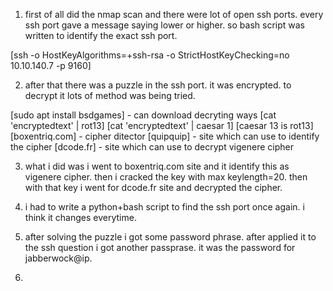 1. first of all did the nmap scan and there were lot of open ssh ports. every ssh port gave a message saying lower or higher. so bash script was written to identify the exact ssh port.

[ssh -o HostKeyAlgorithms=+ssh-rsa -o StrictHostKeyChecking=no 10.10.140.7 -p 9160]

2. after that there was a puzzle in the ssh port. it was encrypted. to decrypt it lots of method was being tried. 

[sudo apt install bsdgames] - can download decryting ways
[cat 'encryptedtext' | rot13]
[cat 'encryptedtext' | caesar 1]
[caesar 13 is rot13]
[boxentriq.com] - cipher ditector
[quipquip] - site which can use to identify the cipher
[dcode.fr] - site which can use to decrypt vigenere cipher

3. what i did was i went to boxentriq.com site and it identify this as vigenere cipher. then i cracked the key with max keylength=20. then with that key i went for dcode.fr site and decrypted the cipher. 

4. i had to write a python+bash script to find the ssh port once again. i think it changes everytime.
5. after solving the puzzle i got some password phrase. after applied it to the ssh question i got another passprase.  it was the password for jabberwock@ip.
6. 